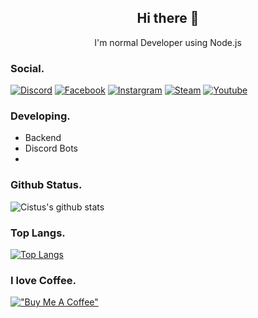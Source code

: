 <h2 align="center">Hi there 👋</h2>
<p align="center">I'm normal Developer using Node.js</p>  

### Social. 

[![Discord](https://github.com/gauravghongde/social-icons/blob/master/PNG/Color/Discord.png?raw=true)](https://discord.gg/ZhUujTPPpq)
[![Facebook](https://github.com/gauravghongde/social-icons/blob/master/PNG/Color/Facebook.png?raw=true)](https://www.facebook.com/StayCuteTeam/)
[![Instargram](https://github.com/gauravghongde/social-icons/blob/master/PNG/Color/Instagram.png?raw=true)](https://www.instagram.com/v_cistus/)
[![Steam](https://github.com/gauravghongde/social-icons/blob/master/PNG/Color/Steam.png?raw=true)](https://steamcommunity.com/id/cistusgame)
[![Youtube](https://github.com/gauravghongde/social-icons/blob/master/PNG/Color/Youtube.png?raw=true)](https://www.youtube.com/channel/UCdkQT9t-vio9KmPOdti5ChA)

### Developing. 

- Backend
- Discord Bots
- 

### Github Status. 

![Cistus's github stats](https://github-readme-stats.vercel.app/api?username=CistusF&bg_color=ffa745,fe869f,ef7ac8,a083ed,43aeff&title_color=fff&text_color=fff&show_icons=true&count_private=false)

### Top Langs.  

[![Top Langs](https://github-readme-stats.vercel.app/api/top-langs/?username=CistusF&hide=html,batchfile&bg_color=ffa745,fe869f,ef7ac8,a083ed,43aeff&title_color=fff&text_color=fff)](https://github.com/anuraghazra/github-readme-stats)

### I love Coffee.

[!["Buy Me A Coffee"](https://www.buymeacoffee.com/assets/img/custom_images/orange_img.png)](https://www.buymeacoffee.com/cmptvrqxg7b)

